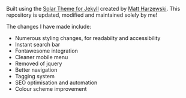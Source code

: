 Built using the [Solar Theme for Jekyll](https://github.com/mattvh/solar-theme-jekyll) created by [Matt Harzewski](https://github.com/mattvh). This repository is updated, modified and maintained solely by me!

The changes I have made include:
- Numerous styling changes, for readabilty and accessibility
- Instant search bar
- Fontawesome integration
- Cleaner mobile menu
- Removed of jquery
- Better navigation
- Tagging system
- SEO optimisation and automation
- Colour scheme improvement
